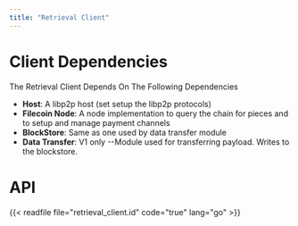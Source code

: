 ```yaml
---
title: "Retrieval Client"
---
```


# Client Dependencies

The Retrieval Client Depends On The Following Dependencies

- **Host**: A libp2p host (set setup the libp2p protocols)
- **Filecoin Node**: A node implementation to query the chain for pieces and to setup and manage payment channels
- **BlockStore**: Same as one used by data transfer module
- **Data Transfer**: V1 only --Module used for transferring payload. Writes to the blockstore.

# API

{{< readfile file="retrieval_client.id" code="true" lang="go" >}}
